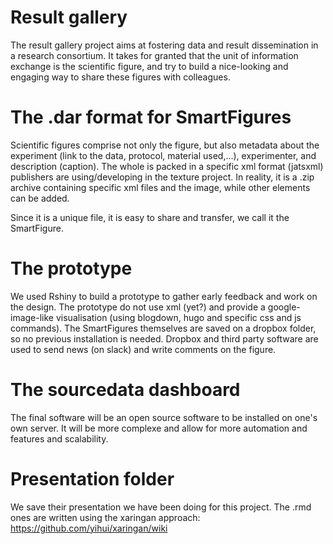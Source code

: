 # Result gallery

The result gallery project aims at fostering data and result dissemination in a research consortium. It takes for granted that the unit of information exchange is the scientific figure, and try to build a nice-looking and engaging way to share these figures with colleagues.

# The .dar format for SmartFigures

Scientific figures comprise not only the figure, but also metadata about the experiment (link to the data, protocol, material used,...), experimenter, and description (caption). The whole is packed in a specific xml format (jatsxml) publishers are using/developing in the texture project. In reality, it is a .zip archive containing specific xml files and the image, while other elements can be added.

Since it is a unique file, it is easy to share and transfer, we call it the SmartFigure.

# The prototype

We used Rshiny to build a prototype to gather early feedback and work on the design. The prototype do not use xml (yet?) and provide a google-image-like visualisation (using blogdown, hugo and specific css and js commands).
The SmartFigures themselves are saved on a dropbox folder, so no previous installation is needed. Dropbox and third party software are used to send news (on slack) and write comments on the figure.

# The sourcedata dashboard

The final software will be an open source software to be installed on one's own server. It will be more complexe and allow for more automation and features and scalability.

# Presentation folder

We save their presentation we have been doing for this project.
The .rmd ones are written using the xaringan approach: https://github.com/yihui/xaringan/wiki

